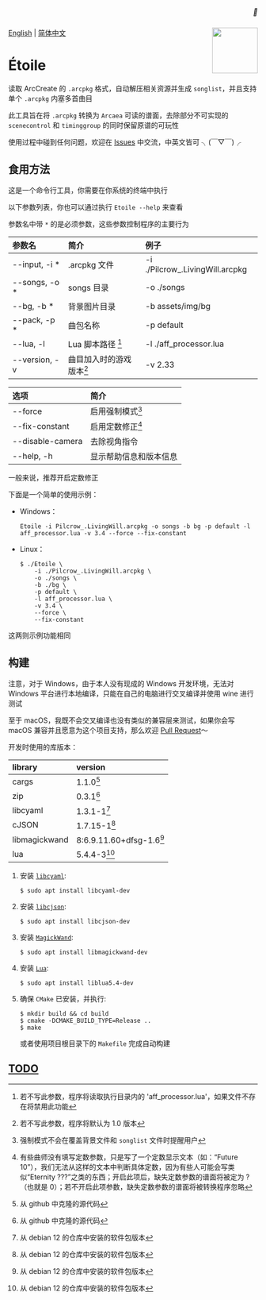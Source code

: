 <h5 align="right"> 💫 </h5>
<img width="92" height="92" src="https://arcaea.lowiro.com/img/11_icon.d91d4854.png" align="right" />

[English](./README.en.md) | [简体中文](./README.md)

# Étoile

读取 ArcCreate 的 `.arcpkg` 格式，自动解压相关资源并生成 `songlist`，并且支持单个 `.arcpkg` 内塞多首曲目

此工具旨在将 `.arcpkg` 转换为 `Arcaea` 可读的谱面，去除部分不可实现的 `scenecontrol` 和 `timinggroup` 的同时保留原谱的可玩性

使用过程中碰到任何问题，欢迎在 [Issues](https://github.com/freeze-dolphin/Etoile/issues) 中交流，中英文皆可 ╮(￣▽￣)╭

## 食用方法

这是一个命令行工具，你需要在你系统的终端中执行

以下参数列表，你也可以通过执行 `Etoile --help` 来查看

参数名中带 `*` 的是必须参数，这些参数控制程序的主要行为

| 参数名           | 简介             | 例子                              |
|:--------------|:---------------|:--------------------------------|
| --input, -i * | .arcpkg 文件     | -i ./Pilcrow_.LivingWill.arcpkg |
| --songs, -o * | songs 目录       | -o ./songs                      |
| --bg, -b *    | 背景图片目录         | -b assets/img/bg                |
| --pack, -p *  | 曲包名称           | -p default                      |
| --lua, -l     | Lua 脚本路径 [^1]  | -l ./aff_processor.lua          |
| --version, -v | 曲目加入时的游戏版本[^2] | -v 2.33                         |

| 选项               | 简介          |
|:-----------------|:------------|
| --force          | 启用强制模式[^3]  |
| --fix-constant   | 启用定数修正[^4]  |
| --disable-camera | 去除视角指令      |
| --help, -h       | 显示帮助信息和版本信息 |

一般来说，推荐开启定数修正

下面是一个简单的使用示例：

- Windows：

    ```batch
    Etoile -i Pilcrow_.LivingWill.arcpkg -o songs -b bg -p default -l aff_processor.lua -v 3.4 --force --fix-constant
    ```

- Linux：

    ```shell
    $ ./Etoile \
        -i ./Pilcrow_.LivingWill.arcpkg \
        -o ./songs \
        -b ./bg \
        -p default \
        -l aff_processor.lua \
        -v 3.4 \
        --force \
        --fix-constant
    ```

这两则示例功能相同

[^1]: 若不写此参数，程序将读取执行目录内的 'aff_processor.lua'，如果文件不存在将禁用此功能

[^2]: 若不写此参数，程序将默认为 1.0 版本

[^3]: 强制模式不会在覆盖背景文件和 `songlist` 文件时提醒用户

[^4]: 有些曲师没有填写定数参数，只是写了一个定数显示文本（如：“Future 10”），我们无法从这样的文本中判断具体定数，因为有些人可能会写类似“Eternity
???”之类的东西；开启此项后，缺失定数参数的谱面将被定为 ?（也就是 0）；若不开启此项参数，缺失定数参数的谱面将被转换程序忽略

## 构建

注意，对于 Windows，由于本人没有现成的 Windows 开发环境，无法对 Windows 平台进行本地编译，只能在自己的电脑进行交叉编译并使用 wine 进行测试

至于 macOS，我既不会交叉编译也没有类似的兼容层来测试，如果你会写 macOS
兼容并且愿意为这个项目支持，那么欢迎 [Pull Request](https://github.com/freeze-dolphin/Etoile/pulls)～

开发时使用的库版本：

| library       | version                  |
|:--------------|:-------------------------|
| cargs         | 1.1.0[^5]                |
| zip           | 0.3.1[^5]                |
| libcyaml      | 1.3.1-1[^6]              |
| cJSON         | 1.7.15-1[^6]             |
| libmagickwand | 8:6.9.11.60+dfsg-1.6[^6] |
| lua           | 5.4.4-3[^6]              |

[^5]: 从 github 中克隆的源代码

[^6]: 从 debian 12 的仓库中安装的软件包版本

1. 安装 [`libcyaml`](https://github.com/tlsa/libcyaml):

   ```shell
   $ sudo apt install libcyaml-dev
   ```
2. 安装 [`libcjson`](https://github.com/DaveGamble/cJSON/):

   ```shell
   $ sudo apt install libcjson-dev
   ```
3. 安装 [`MagickWand`](http://www.imagemagick.org/script/magick-wand.php):

   ```shell
   $ sudo apt install libmagickwand-dev
   ```
4. 安装 [`Lua`](https://www.lua.org/):

   ```shell
   $ sudo apt install liblua5.4-dev
   ```
5. 确保 `CMake` 已安装，并执行:

   ```shell
   $ mkdir build && cd build
   $ cmake -DCMAKE_BUILD_TYPE=Release ..
   $ make
   ```

   或者使用项目根目录下的 `Makefile` 完成自动构建

## [TODO](./TODO.md)
